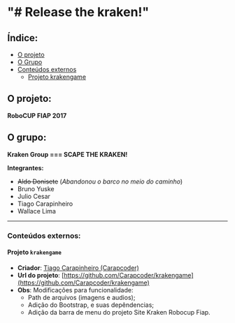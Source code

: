 # "# Release the kraken!"

## Índice:
* [O projeto](#o-projeto)
* [O Grupo](#o-grupo)
* [Conteúdos externos](#conteúdos-externos)
  * [Projeto krakengame](#projeto-krakengame)

## O projeto:
**RoboCUP FIAP 2017**

## O grupo:
**Kraken Group === SCAPE THE KRAKEN!**

**Integrantes:**
* ~~Aldo Donisete~~ (*Abandonou o barco no meio do caminho*)
* Bruno Yuske 
* Julio Cesar 
* Tiago Carapinheiro 
* Wallace Lima

---
### Conteúdos externos:
#### Projeto `krakengame`
* **Criador**: [Tiago Carapinheiro (Carapcoder)](https://github.com/Carapcoder)
* **Url do projeto**: [https://github.com/Carapcoder/krakengame](https://github.com/Carapcoder/krakengame)
* **Obs**: Modificações para funcionalidade:
  * Path de arquivos (imagens e audios);
  * Adição do Bootstrap, e suas depêndencias;
  * Adição da barra de menu do projeto Site Kraken Robocup Fiap.
